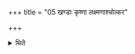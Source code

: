 +++
title = "05 खण्डाः कृष्णा लक्ष्मणाश्चोत्कर"

+++

<details><summary>थिते</summary>

5. He throws the broken, black and (unwantedly) marked (bricks) on the Utkara (rubbish-heap).  
</details>
